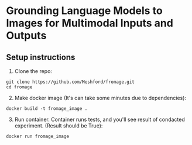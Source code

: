 # Grounding Language Models to Images for Multimodal Inputs and Outputs

## Setup instructions

1) Clone the repo:  
```
git clone https://github.com/Meshford/fromage.git  
cd fromage  
```
2) Make docker image (It's can take some minutes due to dependencies):
```
docker build -t fromage_image .  
```
3) Run container. Container runs tests, and you'll see result of condacted experiment. (Result should be True):  
```
docker run fromage_image
```


